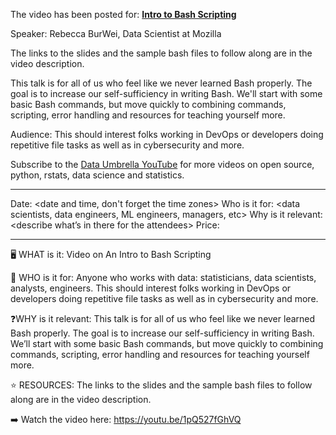 The video has been posted for: **[Intro to Bash Scripting](https://youtu.be/1pQ527fGhVQ)**

Speaker: Rebecca BurWei, Data Scientist at Mozilla

The links to the slides and the sample bash files to follow along are in the video description.

This talk is for all of us who feel like we never learned Bash properly. The goal is to increase our self-sufficiency in writing Bash. We'll start with some basic Bash commands, but move quickly to combining commands, scripting, error handling and resources for teaching yourself more.

Audience: This should interest folks working in DevOps or developers doing repetitive file tasks as well as in cybersecurity and more.

Subscribe to the [Data Umbrella YouTube](https://www.youtube.com/@DataUmbrella) for more videos on open source, python, rstats, data science and statistics.

---

Date: <date and time, don't forget the time zones>
Who is it for: <data scientists, data engineers, ML engineers, managers, etc>
Why is it relevant: <describe what’s in there for the attendees>
Price: <free or price>


---


:desktop_computer: WHAT is it:
Video on An Intro to Bash Scripting

:eyes: WHO is it for:
Anyone who works with data: statisticians, data scientists, analysts, engineers. This should interest folks working in DevOps or developers doing repetitive file tasks as well as in cybersecurity and more.

:question:WHY is it relevant:
This talk is for all of us who feel like we never learned Bash properly. The goal is to increase our self-sufficiency in writing Bash. We’ll start with some basic Bash commands, but move quickly to combining commands, scripting, error handling and resources for teaching yourself more.

:star: RESOURCES:
The links to the slides and the sample bash files to follow along are in the video description.

:arrow_right: Watch the video here: https://youtu.be/1pQ527fGhVQ
